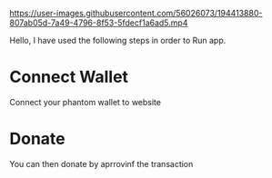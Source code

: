 

https://user-images.githubusercontent.com/56026073/194413880-807ab05d-7a49-4796-8f53-5fdecf1a6ad5.mp4


Hello, I have used the following steps in order to Run app.

# Connect Wallet

Connect your phantom wallet to website

# Donate

You can then donate by aprrovinf the transaction
